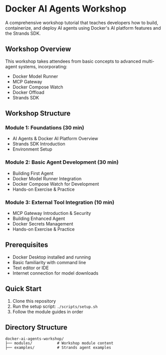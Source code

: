 # Docker AI Agents Workshop

A comprehensive workshop tutorial that teaches developers how to build, containerize, and deploy AI agents using Docker's AI platform features and the Strands SDK.

## Workshop Overview

This workshop takes attendees from basic concepts to advanced multi-agent systems, incorporating:
- Docker Model Runner
- MCP Gateway
- Docker Compose Watch
- Docker Offload
- Strands SDK

## Workshop Structure

### Module 1: Foundations (30 min)
- AI Agents & Docker AI Platform Overview
- Strands SDK Introduction
- Environment Setup

### Module 2: Basic Agent Development (30 min)
- Building First Agent
- Docker Model Runner Integration
- Docker Compose Watch for Development
- Hands-on Exercise & Practice

### Module 3: External Tool Integration (10 min)
- MCP Gateway Introduction & Security
- Building Enhanced Agent
- Docker Secrets Management
- Hands-on Exercise & Practice


## Prerequisites

- Docker Desktop installed and running
- Basic familiarity with command line
- Text editor or IDE
- Internet connection for model downloads

## Quick Start

1. Clone this repository
2. Run the setup script: `./scripts/setup.sh`
3. Follow the module guides in order

## Directory Structure

```
docker-ai-agents-workshop/
├── modules/           # Workshop module content
├── examples/          # Strands agent examples
```